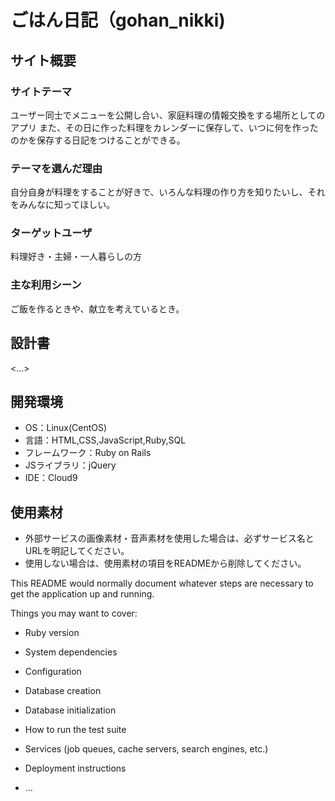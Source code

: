 # ごはん日記（gohan_nikki)

## サイト概要
### サイトテーマ
ユーザー同士でメニューを公開し合い、家庭料理の情報交換をする場所としてのアプリ
また、その日に作った料理をカレンダーに保存して、いつに何を作ったのかを保存する日記をつけることができる。

### テーマを選んだ理由
自分自身が料理をすることが好きで、いろんな料理の作り方を知りたいし、それをみんなに知ってほしい。

### ターゲットユーザ
料理好き・主婦・一人暮らしの方

### 主な利用シーン
ご飯を作るときや、献立を考えているとき。


## 設計書
<...>

## 開発環境
- OS：Linux(CentOS)
- 言語：HTML,CSS,JavaScript,Ruby,SQL
- フレームワーク：Ruby on Rails
- JSライブラリ：jQuery
- IDE：Cloud9

## 使用素材
- 外部サービスの画像素材・音声素材を使用した場合は、必ずサービス名とURLを明記してください。
- 使用しない場合は、使用素材の項目をREADMEから削除してください。

This README would normally document whatever steps are necessary to get the
application up and running.

Things you may want to cover:

* Ruby version

* System dependencies

* Configuration

* Database creation

* Database initialization

* How to run the test suite

* Services (job queues, cache servers, search engines, etc.)

* Deployment instructions

* ...
